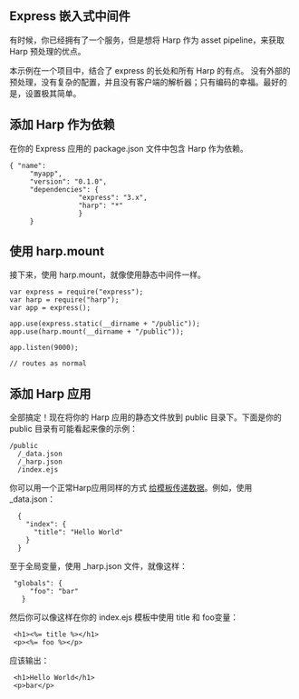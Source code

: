 ## Express 嵌入式中间件

有时候，你已经拥有了一个服务，但是想将 Harp 作为 asset pipeline，来获取 Harp 预处理的优点。

本示例在一个项目中，结合了 express 的长处和所有 Harp 的有点。 没有外部的预处理，没有复杂的配置，并且没有客户端的解析器；只有编码的幸福。最好的是，设置极其简单。

## 添加 Harp 作为依赖

在你的 Express 应用的 package.json 文件中包含 Harp 作为依赖。

```
{ "name":
	 "myapp", 
	 "version": "0.1.0", 
	 "dependencies": {
	 			 "express": "3.x", 
	 			 "harp": "*" 
	 			 } 
	 } 
```

## 使用 harp.mount

接下来，使用 harp.mount，就像使用静态中间件一样。

``` 
var express = require("express"); 
var harp = require("harp"); 
var app = express(); 

app.use(express.static(__dirname + "/public")); 
app.use(harp.mount(__dirname + "/public")); 

app.listen(9000); 

// routes as normal
```

## 添加 Harp 应用

全部搞定！现在将你的 Harp 应用的静态文件放到 public 目录下。下面是你的 public 目录有可能看起来像的示例：

```
/public 
  /_data.json 
  /_harp.json 
  /index.ejs 
```

你可以用一个正常Harp应用同样的方式 [给模板传递数据](http://harpjs.com/docs/development/metadata)。例如，使用 _data.json：

```
  {
    "index": {
      "title": "Hello World"
    }
  }
```

至于全局变量，使用 _harp.json 文件，就像这样：

```
 "globals": {
     "foo": "bar"
   }
```

然后你可以像这样在你的 index.ejs 模板中使用 title 和 foo变量：

```
 <h1><%= title %></h1>
 <p><%= foo %></p>
```

应该输出：

```
 <h1>Hello World</h1>
 <p>bar</p>
```